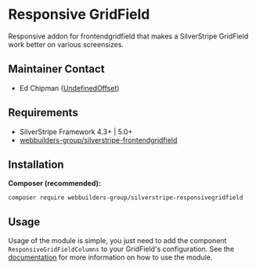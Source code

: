 Responsive GridField
=================
Responsive addon for frontendgridfield that makes a SilverStripe GridField work better on various screensizes.

## Maintainer Contact
* Ed Chipman ([UndefinedOffset](https://github.com/UndefinedOffset))

## Requirements
* SilverStripe Framework 4.3+ | 5.0+
* [webbuilders-group/silverstripe-frontendgridfield](https://github.com/webbuilders-group/silverstripe-frontendgridfield)


## Installation
__Composer (recommended):__
```
composer require webbuilders-group/silverstripe-responsivegridfield
```


## Usage
Usage of the module is simple, you just need to add the component ``ResponsiveGridFieldColumns`` to your GridField's configuration. See the [documentation](docs/en) for more information on how to use the module.
